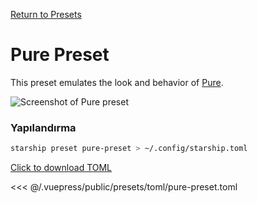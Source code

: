 [Return to Presets](./README.md#pure)

# Pure Preset

This preset emulates the look and behavior of [Pure](https://github.com/sindresorhus/pure).

![Screenshot of Pure preset](/presets/img/pure-preset.png)

### Yapılandırma

```sh
starship preset pure-preset > ~/.config/starship.toml
```

[Click to download TOML](/presets/toml/pure-preset.toml)

<<< @/.vuepress/public/presets/toml/pure-preset.toml
